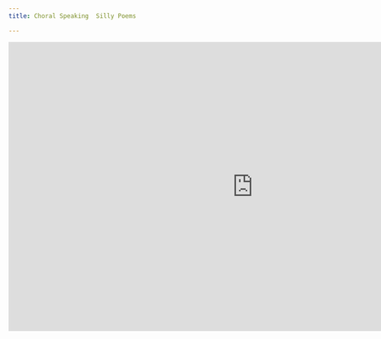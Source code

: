```yaml
---
title: Choral Speaking  Silly Poems

---
```

<iframe src="https://docs.google.com/presentation/d/e/2PACX-1vTXSJIXIH50xkhbcEM1oAYRU9s-z_sam-WQVFrxPiGTMYWKhtm50kfVOPo5IXeohbC-b8rEgJkBuLou/embed?start=false&loop=false&delayms=3000" frameborder="0" width="960" height="569" allowfullscreen="true" mozallowfullscreen="true" webkitallowfullscreen="true"></iframe>